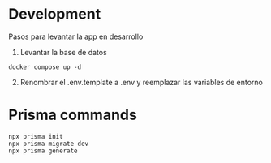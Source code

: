 # Development

Pasos para levantar la app en desarrollo

1. Levantar la base de datos

```
docker compose up -d
```

2. Renombrar el .env.template a .env y reemplazar las variables de entorno

# Prisma commands

```
npx prisma init
npx prisma migrate dev
npx prisma generate
```
